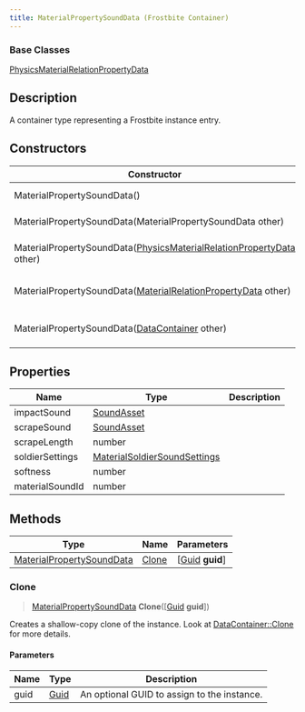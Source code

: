 ```yaml
---
title: MaterialPropertySoundData (Frostbite Container)
---
```

### Base Classes

[PhysicsMaterialRelationPropertyData](PhysicsMaterialRelationPropertyData)

## Description

A container type representing a Frostbite instance entry.

## Constructors

| Constructor                                                                                                 | Description                                                                                                                                                      |
| ----------------------------------------------------------------------------------------------------------- | ---------------------------------------------------------------------------------------------------------------------------------------------------------------- |
| MaterialPropertySoundData()                                                                                 | Create a new instance of this container type.                                                                                                                    |
| MaterialPropertySoundData(MaterialPropertySoundData other)                                                  | Create a reference copy of an instance of the same type.                                                                                                         |
| MaterialPropertySoundData([PhysicsMaterialRelationPropertyData](PhysicsMaterialRelationPropertyData) other) | Upcast an instance of type [PhysicsMaterialRelationPropertyData](PhysicsMaterialRelationPropertyData) to [MaterialPropertySoundData](MaterialPropertySoundData). |
| MaterialPropertySoundData([MaterialRelationPropertyData](MaterialRelationPropertyData) other)               | Upcast an instance of type [MaterialRelationPropertyData](MaterialRelationPropertyData) to [MaterialPropertySoundData](MaterialPropertySoundData).               |
| MaterialPropertySoundData([DataContainer](/vext/ref/cls/shr/datacontainer) other)                        | Upcast an instance of type [DataContainer](/vext/ref/cls/shr/datacontainer) to [MaterialPropertySoundData](MaterialPropertySoundData).                        |

## Properties

| Name            | Type                                                         | Description |
| --------------- | ------------------------------------------------------------ | ----------- |
| impactSound     | [SoundAsset](SoundAsset)                                     |             |
| scrapeSound     | [SoundAsset](SoundAsset)                                     |             |
| scrapeLength    | number                                                       |             |
| soldierSettings | [MaterialSoldierSoundSettings](MaterialSoldierSoundSettings) |             |
| softness        | number                                                       |             |
| materialSoundId | number                                                       |             |

## Methods

| Type                                                   | Name            | Parameters                                     |
| ------------------------------------------------------ | --------------- | ---------------------------------------------- |
| [MaterialPropertySoundData](MaterialPropertySoundData) | [Clone](#clone) | \[[Guid](/vext/ref/cls/shr/guid) **guid**\] |

### Clone

> [MaterialPropertySoundData](MaterialPropertySoundData) **Clone**(\[[Guid](/vext/ref/cls/shr/guid) **guid**\])

Creates a shallow-copy clone of the instance. Look at [DataContainer::Clone](/vext/ref/cls/shr/datacontainer#clone) for more details.

#### Parameters

| Name | Type         | Description                                 |
| ---- | ------------ | ------------------------------------------- |
| guid | [Guid](Guid) | An optional GUID to assign to the instance. |

